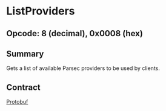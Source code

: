 <!--
  -- Copyright (c) 2020, Arm Limited, All Rights Reserved
  -- SPDX-License-Identifier: Apache-2.0
  --
  -- Licensed under the Apache License, Version 2.0 (the "License"); you may
  -- not use this file except in compliance with the License.
  -- You may obtain a copy of the License at
  --
  -- http://www.apache.org/licenses/LICENSE-2.0
  --
  -- Unless required by applicable law or agreed to in writing, software
  -- distributed under the License is distributed on an "AS IS" BASIS, WITHOUT
  -- WARRANTIES OR CONDITIONS OF ANY KIND, either express or implied.
  -- See the License for the specific language governing permissions and
  -- limitations under the License.
--->
# **ListProviders**
## **Opcode: 8 (decimal), 0x0008 (hex)**

## **Summary**

Gets a list of available Parsec providers to be used by clients.

## **Contract**

[Protobuf](https://github.com/parallaxsecond/parsec-operations/blob/master/protobuf/list_providers.proto)


